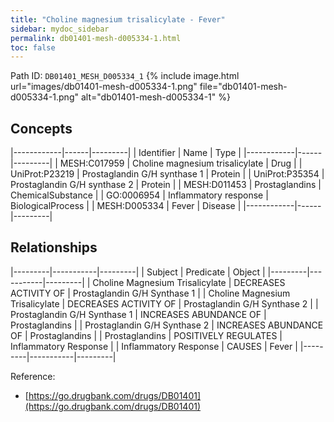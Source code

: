 ```yaml
---
title: "Choline magnesium trisalicylate - Fever"
sidebar: mydoc_sidebar
permalink: db01401-mesh-d005334-1.html
toc: false 
---
```



Path ID: `DB01401_MESH_D005334_1`
{% include image.html url="images/db01401-mesh-d005334-1.png" file="db01401-mesh-d005334-1.png" alt="db01401-mesh-d005334-1" %}

## Concepts

|------------|------|---------|
| Identifier | Name | Type    |
|------------|------|---------|
| MESH:C017959 | Choline magnesium trisalicylate | Drug |
| UniProt:P23219 | Prostaglandin G/H synthase 1 | Protein |
| UniProt:P35354 | Prostaglandin G/H synthase 2 | Protein |
| MESH:D011453 | Prostaglandins | ChemicalSubstance |
| GO:0006954 | Inflammatory response | BiologicalProcess |
| MESH:D005334 | Fever | Disease |
|------------|------|---------|

## Relationships

|---------|-----------|---------|
| Subject | Predicate | Object  |
|---------|-----------|---------|
| Choline Magnesium Trisalicylate | DECREASES ACTIVITY OF | Prostaglandin G/H Synthase 1 |
| Choline Magnesium Trisalicylate | DECREASES ACTIVITY OF | Prostaglandin G/H Synthase 2 |
| Prostaglandin G/H Synthase 1 | INCREASES ABUNDANCE OF | Prostaglandins |
| Prostaglandin G/H Synthase 2 | INCREASES ABUNDANCE OF | Prostaglandins |
| Prostaglandins | POSITIVELY REGULATES | Inflammatory Response |
| Inflammatory Response | CAUSES | Fever |
|---------|-----------|---------|

Reference: 
  - [https://go.drugbank.com/drugs/DB01401](https://go.drugbank.com/drugs/DB01401)
